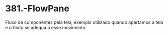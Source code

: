 # 381.-FlowPane
Fluxo de componentes pela tela, exemplo utilizado quando apertamos a tela e o texto se adequa a esse movimento.
